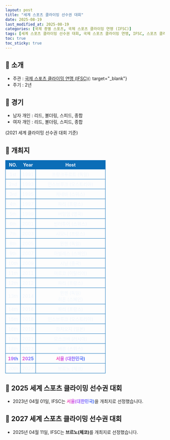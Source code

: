 ```yaml
---
layout: post
title: "세계 스포츠 클라이밍 선수권 대회"
date: 2025-08-19
last_modified_at: 2025-08-19
categories: [국제 종별 스포츠, 국제 스포츠 클라이밍 연맹 (IFSC)]
tags: [세계 스포츠 클라이밍 선수권 대회, 국제 스포츠 클라이밍 연맹, IFSC, 스포츠 클라이밍]
toc: true
toc_sticky: true
---
```

<style>
    /* 테이블 서식 */
    table {
        width: 100%;
        border-collapse: collapse;
        font-size: 14px;
        color: #f0f6fc;
      }
      th, td {
        border: 1px solid #0B6DB7;
        padding: 5px;
        text-align: center;
        font-weight: normal;
      }
</style>
## 📜 소개
* 주관 : [국제 스포츠 클라이밍 연맹 (IFSC)](https://www.ifsc-climbing.org/){: target="_blank"}
* 주기 : 2년

## 📜 경기
* 남자 개인 : 리드, 볼더링, 스피드, 종합
* 여자 개인 : 리드, 볼더링, 스피드, 종합

(2021 세계 클라이밍 선수권 대회 기준)

## 📜 개최지
<html>

<head>
    <meta charset="UTF-8">
</head>

<body>
    <table>
        <tr style="background: #0B6DB7;">
            <th style="width: 15%; font-weight: bold;">NO.</th>
            <th style="width: 15%; font-weight: bold;">Year</th>
            <th style="width: 70%; font-weight: bold;">Host</th>
        </tr>
        <tr>
            <th>1st</th>
            <th>1991</th>
            <th>프랑크푸르트 (독일)</th>
        </tr>
        <tr>
            <th>2nd</th>
            <th>1993</th>
            <th>인스브루크 (오스트리아)</th>
        </tr>
        <tr>
            <th>3rd</th>
            <th>1995</th>
            <th>제네바 (스위스)</th>
        </tr>
        <tr>
            <th>4th</th>
            <th>1997</th>
            <th>파리 (프랑스)</th>
        </tr>
        <tr>
            <th>5th</th>
            <th>1999</th>
            <th>버밍엄 (영국)</th>
        </tr>
        <tr>
            <th>6th</th>
            <th>2001</th>
            <th>빈터투어 (스위스)</th>
        </tr>
        <tr>
            <th>7th</th>
            <th>2003</th>
            <th>샤모니 (프랑스)</th>
        </tr>
        <tr>
            <th>8th</th>
            <th>2005</th>
            <th>뮌헨 (독일)</th>
        </tr>
        <tr>
            <th>9th</th>
            <th>2007</th>
            <th>아빌레스 (스페인)</th>
        </tr>
        <tr>
            <th>10th</th>
            <th>2009</th>
            <th>시닝 (중국)</th>
        </tr>
        <tr>
            <th>11th</th>
            <th>2011</th>
            <th>아르코 (이탈리아)</th>
        </tr>
        <tr>
            <th>12th</th>
            <th>2012</th>
            <th>파리 (프랑스)</th>
        </tr>
        <tr>
            <th>13th</th>
            <th>2014</th>
            <th>뮌헨 (독일)<br>히혼 (스페인)</th>
        </tr>
        <tr>
            <th>14th</th>
            <th>2016</th>
            <th>파리 (프랑스)</th>
        </tr>
        <tr>
            <th>15th</th>
            <th>2018</th>
            <th>인스브루크 (오스트리아)</th>
        </tr>
        <tr>
            <th>16th</th>
            <th>2019</th>
            <th>하치오지 (일본)</th>
        </tr>
        <tr>
            <th>17th</th>
            <th>2021</th>
            <th>모스크바 (러시아)</th>
        </tr>
        <tr>
            <th>18th</th>
            <th>2023</th>
            <th>베른 (스위스)</th>
        </tr>
        <tr>
            <th><span style="background: text linear-gradient(to right, #FF43A8, #BE5DFA, #776CFF, #4172F2); font-weight: bold; -webkit-background-clip: text; -webkit-text-fill-color: transparent;">19th</span></th>
            <th><span style="background: text linear-gradient(to right, #FF43A8, #BE5DFA, #776CFF, #4172F2); font-weight: bold; -webkit-background-clip: text; -webkit-text-fill-color: transparent;">2025</span></th>
            <th><span style="background: text linear-gradient(to right, #FF43A8, #BE5DFA, #776CFF, #4172F2); font-weight: bold; -webkit-background-clip: text; -webkit-text-fill-color: transparent;">서울 (대한민국)</span></th>
        </tr>
        <tr>
            <th>20th</th>
            <th>2027</th>
            <th>브르노 (체코)</th>
        </tr>
    </table>
</body>

</html>

## 📜 2025 세계 스포츠 클라이밍 선수권 대회
* 2023년 04월 01일, IFSC는 <span style="background: text linear-gradient(to right, #FF43A8, #BE5DFA, #776CFF, #4172F2); font-weight: bold; -webkit-background-clip: text; -webkit-text-fill-color: transparent;">서울(대한민국)</span>을 개최지로 선정했습니다.

## 📜 2027 세계 스포츠 클라이밍 선수권 대회
* 2025년 04월 11일, IFSC는 <span style="font-weight: bold;">브르노(체코)</span>를 개최지로 선정했습니다.
